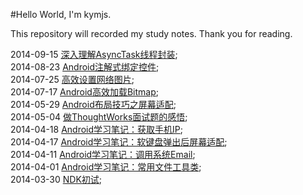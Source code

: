 #Hello World, I'm kymjs.

This repository will recorded my study notes. Thank you for reading.<br>

2014-09-15 [深入理解AsyncTask线程封装](https://github.com/kymjs/blog/blob/master/%E6%B7%B1%E5%85%A5%E7%90%86%E8%A7%A3AsyncTask%E7%BA%BF%E7%A8%8B%E5%B0%81%E8%A3%85.md);<br>
2014-08-23 [Android注解式绑定控件](https://github.com/kymjs/blog/blob/master/Android%E6%B3%A8%E8%A7%A3%E5%BC%8F%E7%BB%91%E5%AE%9A%E6%8E%A7%E4%BB%B6.md);<br>
2014-07-25 [高效设置网络图片](https://github.com/kymjs/blog/blob/master/%E9%AB%98%E6%95%88%E8%AE%BE%E7%BD%AE%E7%BD%91%E7%BB%9C%E5%9B%BE%E7%89%87.md);<br>
2014-07-17 [Android高效加载Bitmap](https://github.com/kymjs/blog/blob/master/%E9%AB%98%E6%95%88%E5%8A%A0%E8%BD%BDBitmap.md);<br>
2014-05-29 [Android布局技巧之屏幕适配](https://github.com/kymjs/blog/blob/master/Android%E5%B8%83%E5%B1%80%E6%8A%80%E5%B7%A7%E4%B9%8B%E5%B1%8F%E5%B9%95%E9%80%82%E9%85%8D.md);<br>
2014-05-04 [做ThoughtWorks面试题的感悟](https://github.com/kymjs/blog/blob/master/%E5%81%9AThoughtWorks%E9%9D%A2%E8%AF%95%E9%A2%98%E7%9A%84%E6%84%9F%E6%82%9F.md);<br>
2014-04-18 [Android学习笔记：获取手机IP](https://github.com/kymjs/blog/blob/master/%E8%8E%B7%E5%8F%96%E6%89%8B%E6%9C%BAIP.md);<br>
2014-04-17 [Android学习笔记：软键盘弹出后屏幕适配](https://github.com/kymjs/blog/blob/master/%E8%BD%AF%E9%94%AE%E7%9B%98%E5%BC%B9%E5%87%BA%E5%90%8E%E5%B1%8F%E5%B9%95%E9%80%82%E9%85%8D.md);<br>
2014-04-11 [Android学习笔记：调用系统Email](https://github.com/kymjs/blog/blob/master/%E8%B0%83%E7%94%A8%E7%B3%BB%E7%BB%9FEmail.md);<br>
2014-04-01 [Android学习笔记：常用文件工具类](https://github.com/kymjs/blog/blob/master/%E8%B0%83%E7%94%A8%E7%B3%BB%E7%BB%9FEmail.md);<br>
2014-03-30 [NDK初试](https://github.com/kymjs/blog/blob/master/%E8%B0%83%E7%94%A8%E7%B3%BB%E7%BB%9FEmail.md);<br>